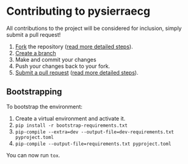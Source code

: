 # Contributing to pysierraecg
All contributions to the project will be considered for inclusion, simply submit a pull request!

1. [Fork](https://github.com/sixlettervariables/sierra-ecg-tools/fork) the repository ([read more detailed steps](https://help.github.com/articles/fork-a-repo)).
2. [Create a branch](https://help.github.com/articles/creating-and-deleting-branches-within-your-repository#creating-a-branch)
3. Make and commit your changes
4. Push your changes back to your fork.
5. [Submit a pull request](https://github.com/sixlettervariables/sierra-ecg-tools/compare/) ([read more detailed steps](https://help.github.com/articles/creating-a-pull-request)).

## Bootstrapping
To bootstrap the environment:

1. Create a virtual environment and activate it.
1. `pip install -r bootstrap-requirements.txt`
2. `pip-compile --extra=dev --output-file=dev-requirements.txt pyproject.toml`
4. `pip-compile --output-file=requirements.txt pyproject.toml`

You can now run `tox`.
